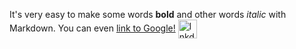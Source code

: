 It's very easy to make some words **bold** and other words *italic* with Markdown. You can even [link to Google!](http://google.com)
[<img alt="lnkdin" width="30px" align="center" src="https://cdn-icons-png.flaticon.com/512/174/174857.png" />](https://www.linkedin.com/in/naum-khart-12224020b/)
